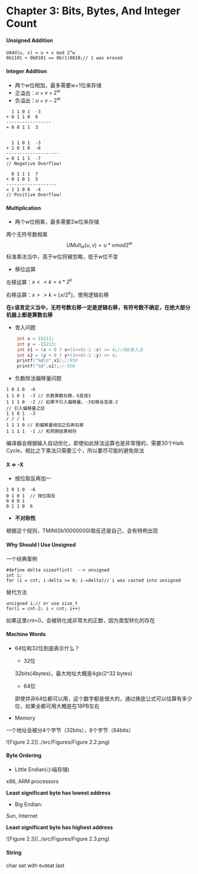 # Chapter 3: Bits, Bytes, And Integer Count

#### Unsigned Addition

```
UAdd(u, v) = u + v mod 2^w
0b1101 + 0b0101 == 0b(1)0010;// 1 was erased
```

#### Integer Addition

- 两个w位相加，最多需要w+1位来存储
- 正溢出：$u+v+2^{w}$
- 负溢出：$u+v-2^{w}$

```
  1 1 0 1  -3
+ 0 1 1 0  6
-----------------
= 0 0 1 1  3


  1 1 0 1  -3
+ 1 0 1 0  -6
--------------------
= 0 1 1 1  -7
// Negative Overflow!

  0 1 1 1  7
+ 0 1 0 1  5
-------------------
= 1 1 0 0  -4
// Positive Overflow!
```



#### Multiplication

- 两个w位相乘，最多需要2w位来存储

两个无符号数相乘
$$
UMult_{w}(u,v) = u*v mod 2^{w}
$$
标准乘法当中，高于w位将被忽略，低于w位不变

- 移位运算

左移运算：$x << k = x * 2^{k}$

右移运算：$x >> k=\lfloor x/2^{k} \rfloor$，使用逻辑右移

**在c语言定义当中，无符号数右移一定是逻辑右移，有符号数不确定，在绝大部分机器上都是算数右移**

- 舍入问题

```c
	int x = 15213;
    int y = -15213;
    int x1 = (x < 0 ? x+(1<<4)-1 :x) >> 4;//向0舍入法
    int x2 = (y < 0 ? y+(1<<4)-1 :y) >> 4;
    printf("%d\n",x1);//950
    printf("%d",x2);//-950
```

- 负数除法偏移量问题

```
1 0 1 0  -6
1 1 0 1  -3 // 负数算数右移，6变成3
1 1 1 0  -2 // 如果不引入偏移量，-3右移会变成-2
// 引入偏移量之后
1 1 0 1  -3
/ / / 1  
1 1 1 0 // 和偏移量相加之后再右移
1 1 1 1  -1 // 和预期结果相符
```

编译器会根据输入自动优化，即使如此除法运算也是非常慢的，需要30个Halk Cycle，相比之下乘法只需要三个，所以要尽可能的避免除法

#### X => -X

- 按位取反再加一

```
1 0 1 0  -6
0 1 0 1  // 按位取反
0 0 0 1
0 1 1 0  6
```

- **不对称性**

根据这个规则，TMIN(0b10000000)取反还是自己，会有特例出现

#### Why Should I Use Unsigned

一个经典案例

```
#define delta sizeof(int)  --> unsigned
int i;
for (i = cnt; i-delta >= 0; i-=delta)// i was casted into unsigned
```

替代方法

```
unsigned i;// or use size_t
for(i = cnt-2; i < cnt; i++)
```

如果这里cnt<0，会被转化成非常大的正数，因为类型转化的存在

#### Machine Words

- 64位和32位到底表示什么？

  - 32位

  32bits(4bytes)，最大地址大概是4gb(2^32 bytes)

  - 64位

  即使并非64位都可以用，这个数字都是很大的，通过换底公式可以估算有多少位，如果全都可用大概是在18PB左右

- Memory

一个地址会被分4个字节（32bits），8个字节（64bits）

![Figure 2.2](../src/Figures/Figure 2.2.png)



#### Byte Ordering

- Little Endian(小端存储)

x86, ARM processors

**Least significant byte has lowest address**

- Big Endian:

Sun, Internet

**Least significant byte has highest address**

![Figure 2.3](../src/Figures/Figure 2.3.png)

#### String

char set with `0x00`at last
